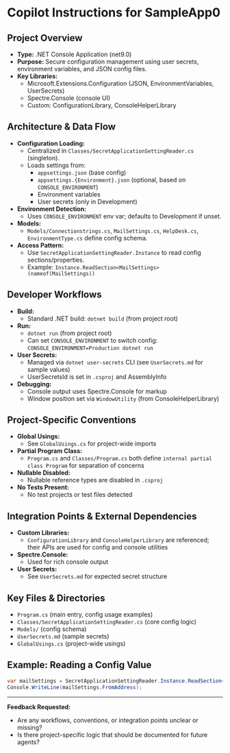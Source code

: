 # Copilot Instructions for SampleApp0

## Project Overview
- **Type:** .NET Console Application (net9.0)
- **Purpose:** Secure configuration management using user secrets, environment variables, and JSON config files.
- **Key Libraries:**
  - Microsoft.Extensions.Configuration (JSON, EnvironmentVariables, UserSecrets)
  - Spectre.Console (console UI)
  - Custom: ConfigurationLibrary, ConsoleHelperLibrary

## Architecture & Data Flow
- **Configuration Loading:**
  - Centralized in `Classes/SecretApplicationSettingReader.cs` (singleton).
  - Loads settings from:
    - `appsettings.json` (base config)
    - `appsettings.{Environment}.json` (optional, based on `CONSOLE_ENVIRONMENT`)
    - Environment variables
    - User secrets (only in Development)
- **Environment Detection:**
  - Uses `CONSOLE_ENVIRONMENT` env var; defaults to Development if unset.
- **Models:**
  - `Models/Connectionstrings.cs`, `MailSettings.cs`, `HelpDesk.cs`, `EnvironmentType.cs` define config schema.
- **Access Pattern:**
  - Use `SecretApplicationSettingReader.Instance` to read config sections/properties.
  - Example: `Instance.ReadSection<MailSettings>(nameof(MailSettings))`

## Developer Workflows
- **Build:**
  - Standard .NET build: `dotnet build` (from project root)
- **Run:**
  - `dotnet run` (from project root)
  - Can set `CONSOLE_ENVIRONMENT` to switch config: `CONSOLE_ENVIRONMENT=Production dotnet run`
- **User Secrets:**
  - Managed via `dotnet user-secrets` CLI (see `UserSecrets.md` for sample values)
  - UserSecretsId is set in `.csproj` and AssemblyInfo
- **Debugging:**
  - Console output uses Spectre.Console for markup
  - Window position set via `WindowUtility` (from ConsoleHelperLibrary)

## Project-Specific Conventions
- **Global Usings:**
  - See `GlobalUsings.cs` for project-wide imports
- **Partial Program Class:**
  - `Program.cs` and `Classes/Program.cs` both define `internal partial class Program` for separation of concerns
- **Nullable Disabled:**
  - Nullable reference types are disabled in `.csproj`
- **No Tests Present:**
  - No test projects or test files detected

## Integration Points & External Dependencies
- **Custom Libraries:**
  - `ConfigurationLibrary` and `ConsoleHelperLibrary` are referenced; their APIs are used for config and console utilities
- **Spectre.Console:**
  - Used for rich console output
- **User Secrets:**
  - See `UserSecrets.md` for expected secret structure

## Key Files & Directories
- `Program.cs` (main entry, config usage examples)
- `Classes/SecretApplicationSettingReader.cs` (core config logic)
- `Models/` (config schema)
- `UserSecrets.md` (sample secrets)
- `GlobalUsings.cs` (project-wide usings)

## Example: Reading a Config Value
```csharp
var mailSettings = SecretApplicationSettingReader.Instance.ReadSection<MailSettings>(nameof(MailSettings));
Console.WriteLine(mailSettings.FromAddress);
```

---

**Feedback Requested:**
- Are any workflows, conventions, or integration points unclear or missing?
- Is there project-specific logic that should be documented for future agents?
